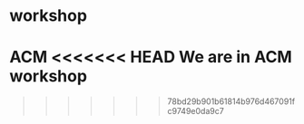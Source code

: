 # workshop
ACM
<<<<<<< HEAD
We are in ACM workshop
=======
>>>>>>> 78bd29b901b61814b976d467091fc9749e0da9c7

